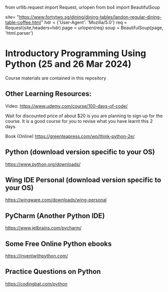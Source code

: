 from urllib.request import Request, urlopen
from bs4 import BeautifulSoup

site= "https://www.fortytwo.sg/dining/dining-tables/landon-regular-dining-table-coffee.html"
hdr = {'User-Agent': 'Mozilla/5.0'}
req = Request(site,headers=hdr)
page = urlopen(req)
soup = BeautifulSoup(page, 'html.parser')

# Introductory Programming Using Python (25 and 26 Mar 2024) 

Course materials are contained in this repository

## Other Learning Resources:
Video: https://www.udemy.com/course/100-days-of-code/

Wait for discounted price of about $20 is you are planning to sign up for the course. It is a good course for you to revise what you have learnt this 2 days.

Book (Online)
https://greenteapress.com/wp/think-python-2e/

## Python (download version specific to your OS) 
https://www.python.org/downloads/

## Wing IDE Personal (download version specific to your OS)
https://wingware.com/downloads/wing-personal

## PyCharm (Another Python IDE)
https://www.jetbrains.com/pycharm/

## Some Free Online Python ebooks 
https://inventwithpython.com/

## Practice Questions on Python
https://codingbat.com/python
